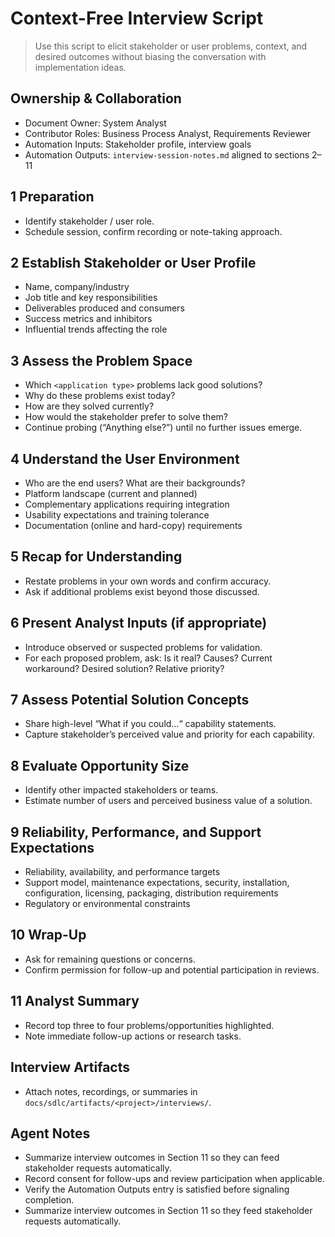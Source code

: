 # Context-Free Interview Script

> Use this script to elicit stakeholder or user problems, context, and desired outcomes without biasing the conversation with implementation ideas.

## Ownership & Collaboration
- Document Owner: System Analyst
- Contributor Roles: Business Process Analyst, Requirements Reviewer
- Automation Inputs: Stakeholder profile, interview goals
- Automation Outputs: `interview-session-notes.md` aligned to sections 2–11

## 1 Preparation
- Identify stakeholder / user role.
- Schedule session, confirm recording or note-taking approach.

## 2 Establish Stakeholder or User Profile
- Name, company/industry
- Job title and key responsibilities
- Deliverables produced and consumers
- Success metrics and inhibitors
- Influential trends affecting the role

## 3 Assess the Problem Space
- Which `<application type>` problems lack good solutions?
- Why do these problems exist today?
- How are they solved currently?
- How would the stakeholder prefer to solve them?
- Continue probing (“Anything else?”) until no further issues emerge.

## 4 Understand the User Environment
- Who are the end users? What are their backgrounds?
- Platform landscape (current and planned)
- Complementary applications requiring integration
- Usability expectations and training tolerance
- Documentation (online and hard-copy) requirements

## 5 Recap for Understanding
- Restate problems in your own words and confirm accuracy.
- Ask if additional problems exist beyond those discussed.

## 6 Present Analyst Inputs (if appropriate)
- Introduce observed or suspected problems for validation.
- For each proposed problem, ask: Is it real? Causes? Current workaround? Desired solution? Relative priority?

## 7 Assess Potential Solution Concepts
- Share high-level “What if you could…“ capability statements.
- Capture stakeholder’s perceived value and priority for each capability.

## 8 Evaluate Opportunity Size
- Identify other impacted stakeholders or teams.
- Estimate number of users and perceived business value of a solution.

## 9 Reliability, Performance, and Support Expectations
- Reliability, availability, and performance targets
- Support model, maintenance expectations, security, installation, configuration, licensing, packaging, distribution requirements
- Regulatory or environmental constraints

## 10 Wrap-Up
- Ask for remaining questions or concerns.
- Confirm permission for follow-up and potential participation in reviews.

## 11 Analyst Summary
- Record top three to four problems/opportunities highlighted.
- Note immediate follow-up actions or research tasks.

## Interview Artifacts
- Attach notes, recordings, or summaries in `docs/sdlc/artifacts/<project>/interviews/`.

## Agent Notes
- Summarize interview outcomes in Section 11 so they can feed stakeholder requests automatically.
- Record consent for follow-ups and review participation when applicable.
- Verify the Automation Outputs entry is satisfied before signaling completion.
- Summarize interview outcomes in Section 11 so they feed stakeholder requests automatically.
